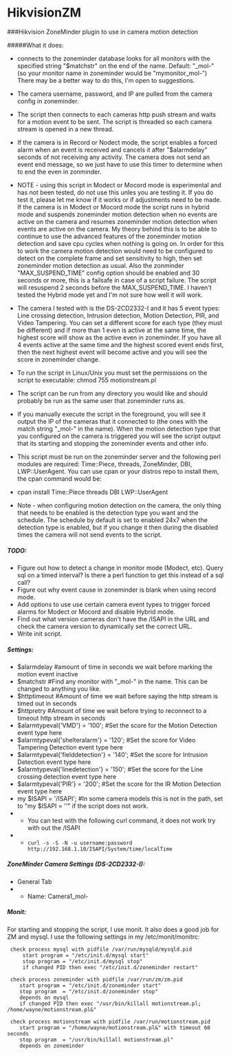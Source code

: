 # HikvisionZM
###Hikvision ZoneMinder plugin to use in camera motion detection

#####What it does:
 - connects to the zoneminder database looks for all monitors with the specified string "$matchstr" on the end of the name. Default: "_mol-" (so your monitor name in zoneminder would be "mymonitor_mol-") There may be a better way to do this, I'm open to suggestions. 
 - The camera username, password, and IP are pulled from the camera config in zoneminder.
 - The script then connects to each cameras http push stream and waits for a motion event to be sent. The script is threaded so each camera stream is opened in a new thread.
 - If the camera is in Record or Nodect mode, the script enables a forced alarm when an event is received and cancels it after "$alarmdelay" seconds of not receiving any activity. The camera does not send an event end message, so we just have to use this timer to determine when to end the even in zonminder. 
 - NOTE - using this script in Modect or Mocord mode is experimental and has not been tested, do not use this unles you are testing it. If you do test it, please let me know if it works or if adjustments need to be made. If the camera is in Modect or Mocord mode the script runs in hybrid mode and suspends zoneminder motion detection when no events are active on the camera and resumes zoneminder motion detection when events are active on the camera. My theory behind this is to be able to continue to use the advanced features of the zoneminder motion detection and save cpu cycles when nothing is going on. In order for this to work the camera motion detection would need to be configured to detect on the complete frame and set sensitivity to high, then set zoneminder motion detection as usual.  Also the zonminder "MAX_SUSPEND_TIME" config option should be enabled and 30 seconds or more, this is a failsafe in case of a script failure. The script will resuspend 2 seconds before the MAX_SUSPEND_TIME. I haven't tested the Hybrid mode yet and I'm not sure how well it will work.
 - The camera I tested with is the DS-2CD2332-I and it has 5 event types: Line crossing detection, Intrusion detection, Motion Detection, PIR, and Video Tampering. You can set a different score for each type (they must be different) and if more than 1 even is active at the same time, the highest score will show as the active even in zoneminder. If you have all 4 events active at the same time and the highest scored event ends first, then the next highest event will become active and you will see the score in zoneminder change.
 - To run the script in Linux/Unix you must set the permissions on the script to executable: chmod 755 motionstream.pl
 - The script can be run from any directory you would like and should probably be run as the same user that zoneminder runs as.
 - If you manually execute the script in the foreground, you will see it output the IP of the cameras that it connected to (the ones with the match string "_mol-" in the name). When the motion detection type that you configured on the camera is triggered you will see the script output that its starting and stopping the zoneminder events and other info.       
 - This script must be run on the zoneminder server and the following perl modules are required: Time::Piece, threads, ZoneMinder, DBI, LWP::UserAgent. You can use cpan or your distros repo to install them, the cpan command would be: 
 - cpan install Time::Piece threads DBI LWP::UserAgent
   
 - Note - when configuring motion detection on the camera, the only thing that needs to be enabled is the detection type you want and the schedule. The schedule by default is set to enabled 24x7 when the detection type is enabled, but if you change it then during the disabled times the camera will not send events to the script. 


##### TODO: 
 -  Figure out how to detect a change in monitor mode (Modect, etc). Query sql on a timed interval? Is there a perl function to get this instead of a sql call?
 -  Figure out why event cause in zoneminder is blank when using record mode.
 -  Add options to use use certain camera event types to trigger forced alarms for Modect or Mocord and disable Hybrid mode.
 -  Find out what version cameras don't have the /ISAPI in the URL and check the camera version to dynamically set the correct URL.
 -  Write init script.


##### Settings:
 -  $alarmdelay #amount of time in seconds we wait before marking the motion event inactive
 -  $matchstr #Find any monitor with "_mol-" in the name. This can be changed to anything you like.
 -  $httptimeout #Amount of time we wait before saying the http stream is timed out in seconds
 -  $httpretry #Amount of time we wait before trying to reconnect to a timeout http stream in seconds
 -  $alarmtypeval{'VMD'} = '100'; #Set the score for the Motion Detection event type here
 -  $alarmtypeval{'shelteralarm'} = '120';   #Set the score for Video Tampering Detection event type here
 -  $alarmtypeval{'fielddetection'} = '140'; #Set the score for Intrusion Detection event type here
 -  $alarmtypeval{'linedetection'} = '150';  #Set the score for the Line crossing detection event type here
 -  $alarmtypeval{'PIR'} = '200';  #Set the score for the IR Motion Detection event type here
 -  my $ISAPI = '/ISAPI'; #In some camera models this is not in the path, set to "my $ISAPI = ''" if the script does not work.
 - - You can test with the following curl command, it does not work try with out the /ISAPI
 - - `curl -s -S -N -u username:password http://192.168.1.10/ISAPI/System/time/localTime`


##### ZoneMinder Camera Settings (DS-2CD2332-I):
- General Tab
- - Name: Camera1_mol-


##### Monit:
For starting and stopping the script, I use monit. It also does a good job for ZM and mysql.
I use the following settings in my /etc/monit/monitrc:

```
 check process mysql with pidfile /var/run/mysqld/mysqld.pid
     start program = "/etc/init.d/mysql start"
     stop program = "/etc/init.d/mysql stop"
     if changed PID then exec "/etc/init.d/zoneminder restart"

 check process zoneminder with pidfile /var/run/zm/zm.pid
    start program = "/etc/init.d/zoneminder start"
    stop program  = "/etc/init.d/zoneminder stop"
    depends on mysql
    if changed PID then exec "/usr/bin/killall motionstream.pl; /home/wayne/motionstream.pl&"

 check process motionstream with pidfile /var/run/motionstream.pid
    start program = "/home/wayne/motionstream.pl&" with timeout 60 seconds
    stop program  = "/usr/bin/killall motionstream.pl"
    depends on zoneminder
```
